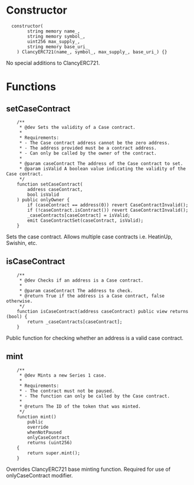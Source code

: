 # Constructor
```
  constructor(
        string memory name_,
        string memory symbol_,
        uint256 max_supply_,
        string memory base_uri_
    ) ClancyERC721(name_, symbol_, max_supply_, base_uri_) {}
```
No special additions to ClancyERC721.

# Functions
## setCaseContract
```
    /**
     * @dev Sets the validity of a Case contract.
     *
     * Requirements:
     * - The Case contract address cannot be the zero address.
     * - The address provided must be a contract address.
     * - Can only be called by the owner of the contract.
     *
     * @param caseContract The address of the Case contract to set.
     * @param isValid A boolean value indicating the validity of the Case contract.
     */
    function setCaseContract(
        address caseContract,
        bool isValid
    ) public onlyOwner {
        if (caseContract == address(0)) revert CaseContractInvalid();
        if (!caseContract.isContract()) revert CaseContractInvalid();
        _caseContracts[caseContract] = isValid;
        emit CaseContractSet(caseContract, isValid);
    }
```
Sets the case contract.
Allows multiple case contracts i.e. HeatinUp, Swishin, etc.

## isCaseContract
```
    /**
     * @dev Checks if an address is a Case contract.
     *
     * @param caseContract The address to check.
     * @return True if the address is a Case contract, false otherwise.
     */
    function isCaseContract(address caseContract) public view returns (bool) {
        return _caseContracts[caseContract];
    }
```
Public function for checking whether an address is a valid case contract.

## mint
```
    /**
     * @dev Mints a new Series 1 case.
     *
     * Requirements:
     * - The contract must not be paused.
     * - The function can only be called by the Case contract.
     *
     * @return The ID of the token that was minted.
     */
    function mint()
        public
        override
        whenNotPaused
        onlyCaseContract
        returns (uint256)
    {
        return super.mint();
    }
```
Overrides ClancyERC721 base minting function. Required for use of onlyCaseContract modifier.